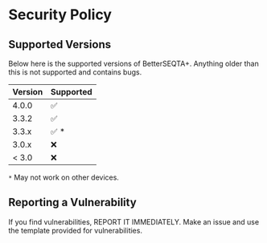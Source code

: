 # Security Policy

## Supported Versions

Below here is the supported versions of BetterSEQTA+. Anything older than this is not supported and contains bugs.

| Version | Supported          |
| ------- | ------------------ |
| 4.0.0   | :white_check_mark: |
| 3.3.2   | :white_check_mark: |
| 3.3.x   |:white_check_mark: *|
| 3.0.x   | :x:                |
| < 3.0   | :x:                |

`*` May not work on other devices.

## Reporting a Vulnerability

If you find vulnerabilities, REPORT IT IMMEDIATELY. Make an issue and use the template provided for vulnerabilities.
